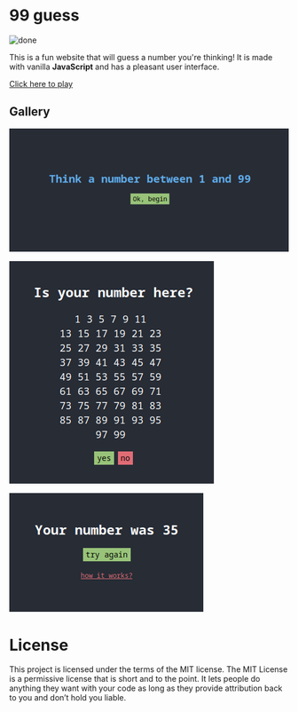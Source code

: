 # 99 guess
![done](https://img.shields.io/badge/status-done-lightgreen)

This is a fun website that will guess a number you're thinking!
It is made with vanilla **JavaScript** and has a pleasant user interface.

[Click here to play](https://99-guess.glitch.me)

## Gallery

![demo](demo.png)

![demo](demo2.png)

![demo](demo3.png)

# License
This project is licensed under the terms of the MIT license.
The MIT License is a permissive license that is short and to the point. It lets people do anything they want with your code as long as they provide attribution back to you and don’t hold you liable.